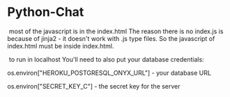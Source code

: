 ﻿# Python-Chat
﻿ most of the javascript is in the index.html The reason there is no index.js is because of jinja2 - it doesn't work with .js type files. So the javascript of index.html must be inside index.html.
  
﻿ to run in localhost 
You'll need to also put your database credentials:

os.environ["HEROKU_POSTGRESQL_ONYX_URL"] - your database URL

os.environ["SECRET_KEY_C"] - the secret key for the server
